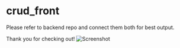 # crud_front
Please refer to backend repo and connect them both for best output.

Thank you for checking out!
![Screenshot](screenshot.png)

